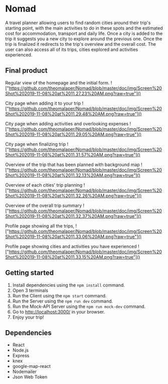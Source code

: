 # Nomad
A travel planner allowing users to find random cities around their trip's starting point, with the main activities to do in these spots and the estimated cost for accommodation, transport and daily life. Once a city is added to the trip it suggests you a new city to explore around the previous one. Once the trip is finalized it redirects to the trip's overview and the overall cost. The user can also access all of its trips, cities explored and activities experienced.

## Final product 
Regular view of the homepage and the initial form.
!["https://github.com/theomalaper/Nomad/blob/master/doc/img/Screen%20Shot%202019-11-08%20at%2011.27.23%20AM.png?raw=true"]()

City page when adding it to your trip
!["https://github.com/theomalaper/Nomad/blob/master/doc/img/Screen%20Shot%202019-11-08%20at%2011.29.48%20AM.png?raw=true"]()

City page when adding activities and overlooking expenses
!["https://github.com/theomalaper/Nomad/blob/master/doc/img/Screen%20Shot%202019-11-08%20at%2011.29.05%20AM.png?raw=true"]()

City page when finalizing trip
!["https://github.com/theomalaper/Nomad/blob/master/doc/img/Screen%20Shot%202019-11-08%20at%2011.31.57%20AM.png?raw=true"]()

Overview of the trip that has been planned with background map
!["https://github.com/theomalaper/Nomad/blob/master/doc/img/Screen%20Shot%202019-11-08%20at%2011.32.13%20AM.png?raw=true"]()

Overview of each cities' trip planning
!["https://github.com/theomalaper/Nomad/blob/master/doc/img/Screen%20Shot%202019-11-08%20at%2011.32.26%20AM.png?raw=true"]()

Overview of the overall trip summary
!["https://github.com/theomalaper/Nomad/blob/master/doc/img/Screen%20Shot%202019-11-08%20at%2011.32.37%20AM.png?raw=true"]()

Profile page showing all the trips,
!["https://github.com/theomalaper/Nomad/blob/master/doc/img/Screen%20Shot%202019-11-08%20at%2011.33.06%20AM.png?raw=true"]()

Profile page showing cities and activities you have experienced
!["https://github.com/theomalaper/Nomad/blob/master/doc/img/Screen%20Shot%202019-11-08%20at%2011.33.15%20AM.png?raw=true"]()

## Getting started
1. Install dependencies using the `npm install` command.
2. Open 3 terminals
3. Run the Client using the `npm start` command.
4. Run the Server using the `npm run dev` command.
5. Run the Mock-API Server using the `npm run mock-dev` command.
6. Go to <http://localhost:3000/> in your browser.
6. Enjoy your trip!

## Dependencies
- React
- Node.js
- Express
- knex
- google-map-react
- Nodemailer
- Json Web Token
